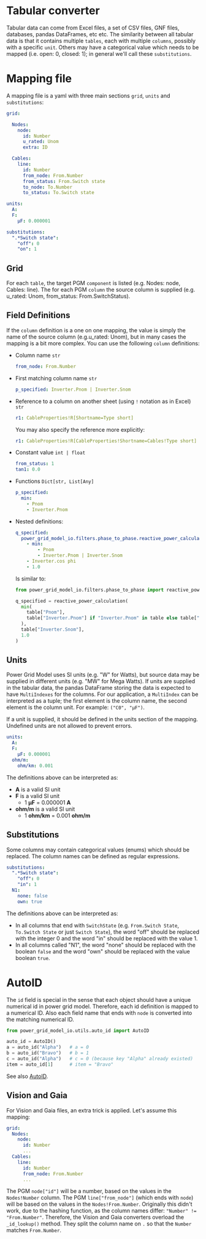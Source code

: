 <!--
SPDX-FileCopyrightText: 2022 Contributors to the Power Grid Model IO project <dynamic.grid.calculation@alliander.com>

SPDX-License-Identifier: MPL-2.0
-->
# Tabular converter
Tabular data can come from Excel files, a set of CSV files, GNF files, databases, pandas DataFrames, etc etc.
The similarity between all tabular data is that it contains multiple `tables`,
each with multiple `columns`, possibly with a specific `unit`.
Others may have a categorical value which needs to be mapped (i.e. open: 0, closed: 1); in general we'll call these 
`substitutions`.

# Mapping file
A mapping file is a yaml with three main sections `grid`, `units` and `substitutions`:
```yaml
grid:

  Nodes:
    node:
      id: Number
      u_rated: Unom
      extra: ID

  Cables:
    line:
      id: Number
      from_node: From.Number
      from_status: From.Switch state
      to_node: To.Number
      to_status: To.Switch state

units:
  A:
  F:
    µF: 0.000001

substitutions:
  ".*Switch state":
    "off": 0
    "on": 1
```

## Grid
For each `table`, the target PGM `component` is listed (e.g. Nodes: node, Cables: line).
The for each PGM `column` the source column is supplied (e.g. u_rated: Unom, from_status: From.SwitchStatus).

## Field Definitions
If the `column` definition is a one on one mapping,
the value is simply the name of the source column (e.g.u_rated: Unom),
but in many cases the mapping is a bit more complex.
You can use the following `column` definitions: 

  * Column name `str`
    ```yaml
    from_node: From.Number
    ```
  * First matching column name `str`
    ```yaml
    p_specified: Inverter.Pnom | Inverter.Snom
    ```
  * Reference to a column on another sheet (using `!` notation as in Excel) `str`
    ```yaml
    r1: CableProperties!R[Shortname=Type short]
    ```
    You may also specify the reference more explicitly:
    ```yaml
    r1: CableProperties!R[CableProperties!Shortname=Cables!Type short]
    ```
  * Constant value `int | float`
    ```yaml
    from_status: 1
    tan1: 0.0
    ```
  * Functions `Dict[str, List[Any]`
    ```yaml
    p_specified:
      min:
        - Pnom
        - Inverter.Pnom
    ```
  * Nested definitions:
    ```yaml
    q_specified:
      power_grid_model_io.filters.phase_to_phase.reactive_power_calculation:
        - min:
            - Pnom
            - Inverter.Pnom | Inverter.Snom
        - Inverter.cos phi
        - 1.0
    ```
    Is similar to:
    ```python
    from power_grid_model_io.filters.phase_to_phase import reactive_power_calculation
    
    q_specified = reactive_power_calculation(
      min(
        table["Pnom"],
        table["Inverter.Pnom"] if "Inverter.Pnom" in table else table["Inverter.Snom"]
      ),
      table["Inverter.Snom"],
      1.0
    )
    ```
## Units
Power Grid Model uses SI units (e.g. "W" for Watts),
but source data may be supplied in different units (e.g. "MW" for Mega Watts).
If units are supplied in the tabular data,
the pandas DataFrame storing the data is expected to have `MultiIndexes` for the columns.
For our application, a `MultiIndex` can be interpreted as a tuple; the first element is the column name, the second 
element is the column unit. For example: `("C0", "µF")`.

If a unit is supplied, it should be defined in the units section of the mapping.
Undefined units are not allowed to prevent errors.

```yaml
units:
  A:
  F:
    µF: 0.000001
  ohm/m:
    ohm/km: 0.001
```
The definitions above can be interpreted as:
  * **A** is a valid SI unit
  * **F** is a valid SI unit
    * 1 **µF** = 0.000001 **A**
  * **ohm/m** is a valid SI unit
    * 1 **ohm/km** = 0.001 **ohm/m**

## Substitutions
Some columns may contain categorical values (enums) which should be replaced. The column names can be defined as 
regular expressions. 
```yaml
substitutions:
  ".*Switch state":
    "off": 0
    "in": 1
  N1:
    none: false
    own: true
```
The definitions above can be interpreted as:
  * In all columns that end with `SwitchState` (e.g. `From.Switch State`, `To.Switch State` or just `Switch State`),
    the word "off" should be replaced with the integer 0 and the word "in" should be replaced with the value 1.
  * In all columns called "N1",
    the word "none" should be replaced with the boolean `false`
    and the word "own" should be replaced with the value boolean `true`.

# AutoID
The `id` field is special in the sense that each object should have a unique numerical id in power grid model. 
Therefore, each id definition is mapped to a numerical ID.
Also each field name that ends with `node` is converted into the matching numerical ID.

```python
from power_grid_model_io.utils.auto_id import AutoID

auto_id = AutoID()
a = auto_id("Alpha")   # a = 0
b = auto_id("Bravo")   # b = 1
c = auto_id("Alpha")   # c = 0 (because key "Alpha" already existed)
item = auto_id[1]      # item = "Bravo"
 ```
  
See also [AutoID](/src/power_grid_model_io/utils/auto_id.py).

## Vision and Gaia
For Vision and Gaia files, an extra trick is applied. Let's assume this mapping:

```yaml
grid:
  Nodes:
    node:
      id: Number
      ...
  Cables:
    line:
      id: Number
      from_node: From.Number
      ...
```

The PGM `node["id"]` will be a number, based on the values in the `Nodes!Number` column.
The PGM `line["from_node"]` (which ends with `node`) will be based on the values in the `Nodes!From.Number`.
Originally this didn't work, due to the hashing function, as the column names differ: `"Number" != "From.Number"`.
Therefore, the Vision and Gaia converters overload the `_id_lookup()` method.
They split the column name on `.` so that the `Number` matches `From.Number`.